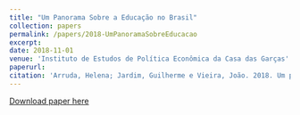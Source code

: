 ```yaml
---
title: "Um Panorama Sobre a Educação no Brasil"
collection: papers
permalink: /papers/2018-UmPanoramaSobreEducacao
excerpt: 
date: 2018-11-01
venue: 'Instituto de Estudos de Política Econômica da Casa das Garças'
paperurl: 
citation: 'Arruda, Helena; Jardim, Guilherme e Vieira, João. 2018. Um panorama sobre a educação no Brasil. IEPE/CdG.'
---
```


[Download paper here](http://jpgmv1998.github.io/files/2018-UmPanoramaSobreEducacao.pdf)
